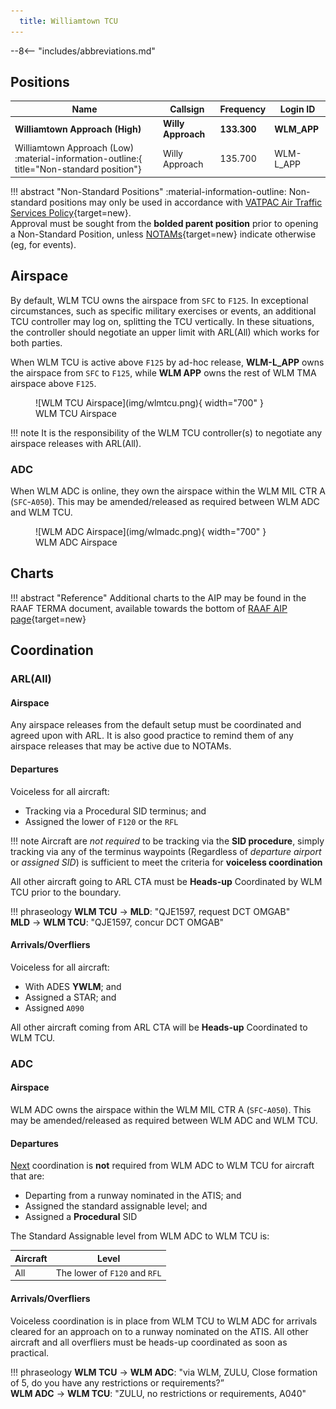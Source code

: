 ```yaml
---
  title: Williamtown TCU
---
```


--8<-- "includes/abbreviations.md"

## Positions

| Name               | Callsign       | Frequency        | Login ID              |
| ------------------ | -------------- | ---------------- | --------------------------------------|
| **Williamtown Approach (High)**    | **Willy Approach**   | **133.300**         | **WLM_APP**                                   |
| <span class="indented">Williamtown Approach (Low) :material-information-outline:{ title="Non-standard position"}    | Willy Approach   | 135.700         | WLM-L_APP                                   |

!!! abstract "Non-Standard Positions"
    :material-information-outline: Non-standard positions may only be used in accordance with [VATPAC Air Traffic Services Policy](https://vatpac.org/publications/policies){target=new}.  
    Approval must be sought from the **bolded parent position** prior to opening a Non-Standard Position, unless [NOTAMs](https://vatpac.org/publications/notam){target=new} indicate otherwise (eg, for events).

## Airspace
By default, WLM TCU owns the airspace from `SFC` to `F125`. In exceptional circumstances, such as specific military exercises or events, an additional TCU controller may log on, splitting the TCU vertically. In these situations, the controller should negotiate an upper limit with ARL(All) which works for both parties.

When WLM TCU is active above `F125` by ad-hoc release, **WLM-L_APP** owns the airspace from `SFC` to `F125`, while **WLM APP** owns the rest of WLM TMA airspace above `F125`.

<figure markdown>
![WLM TCU Airspace](img/wlmtcu.png){ width="700" }
  <figcaption>WLM TCU Airspace</figcaption>
</figure>

!!! note
    It is the responsibility of the WLM TCU controller(s) to negotiate any airspace releases with ARL(All).

### ADC
When WLM ADC is online, they own the airspace within the WLM MIL CTR A (`SFC`-`A050`). This may be amended/released as required between WLM ADC and WLM TCU.

<figure markdown>
![WLM ADC Airspace](img/wlmadc.png){ width="700" }
  <figcaption>WLM ADC Airspace</figcaption>
</figure>

## Charts
!!! abstract "Reference"
    Additional charts to the AIP may be found in the RAAF TERMA document, available towards the bottom of [RAAF AIP page](https://ais-af.airforce.gov.au/australian-aip){target=new}

## Coordination
### ARL(All)

#### Airspace
Any airspace releases from the default setup must be coordinated and agreed upon with ARL. It is also good practice to remind them of any airspace releases that may be active due to NOTAMs.

#### Departures
Voiceless for all aircraft:

- Tracking via a Procedural SID terminus; and  
- Assigned the lower of `F120` or the `RFL`

!!! note
    Aircraft are *not required* to be tracking via the **SID procedure**, simply tracking via any of the terminus waypoints (Regardless of *departure airport* or *assigned SID*) is sufficient to meet the criteria for **voiceless coordination**

All other aircraft going to ARL CTA must be **Heads-up** Coordinated by WLM TCU prior to the boundary.

!!! phraseology
    <span class="hotline">**WLM TCU** -> **MLD**</span>: "QJE1597, request DCT OMGAB"  
    <span class="hotline">**MLD** -> **WLM TCU**</span>: "QJE1597, concur DCT OMGAB"  

#### Arrivals/Overfliers
Voiceless for all aircraft:

- With ADES **YWLM**; and  
- Assigned a STAR; and  
- Assigned `A090`

All other aircraft coming from ARL CTA will be **Heads-up** Coordinated to WLM TCU.

### ADC
#### Airspace
WLM ADC owns the airspace within the WLM MIL CTR A (`SFC`-`A050`). This may be amended/released as required between WLM ADC and WLM TCU.

#### Departures
[Next](../controller-skills/coordination.md#next) coordination is **not** required from WLM ADC to WLM TCU for aircraft that are:  

- Departing from a runway nominated in the ATIS; and  
- Assigned the standard assignable level; and 
- Assigned a **Procedural** SID

The Standard Assignable level from WLM ADC to WLM TCU is:

| Aircraft | Level |
| ------- | ----- |
| All | The lower of `F120` and `RFL` |

#### Arrivals/Overfliers
Voiceless coordination is in place from WLM TCU to WLM ADC for arrivals cleared for an approach on to a runway nominated on the ATIS. All other aircraft and all overfliers must be heads-up coordinated as soon as practical.

!!! phraseology
    <span class="hotline">**WLM TCU** -> **WLM ADC**</span>: "via WLM, ZULU, Close formation of 5, do you have any restrictions or requirements?”  
    <span class="hotline">**WLM ADC** -> **WLM TCU**</span>: "ZULU, no restrictions or requirements, A040"  